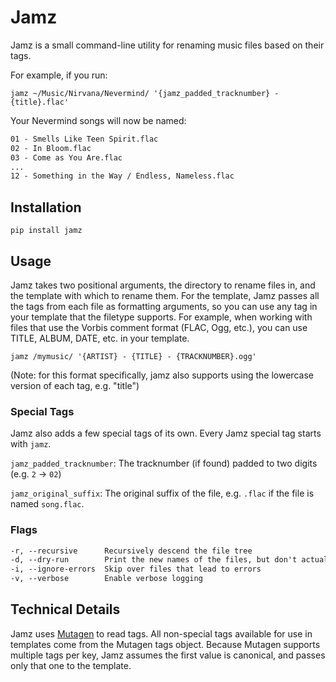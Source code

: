 # Jamz

Jamz is a small command-line utility for renaming music files based on their tags.

For example, if you run:

`jamz ~/Music/Nirvana/Nevermind/ '{jamz_padded_tracknumber} - {title}.flac'`

Your Nevermind songs will now be named:

```txt
01 - Smells Like Teen Spirit.flac
02 - In Bloom.flac
03 - Come as You Are.flac
...
12 - Something in the Way / Endless, Nameless.flac
```

## Installation

`pip install jamz`

## Usage

Jamz takes two positional arguments, the directory to rename files in, and the template with which to rename them.
For the template, Jamz passes all the tags from each file as formatting arguments, so you can use any tag in your template that the filetype supports.
For example, when working with files that use the Vorbis comment format (FLAC, Ogg, etc.), you can use TITLE, ALBUM, DATE, etc. in your template.

`jamz /mymusic/ '{ARTIST} - {TITLE} - {TRACKNUMBER}.ogg'`

(Note: for this format specifically, jamz also supports using the lowercase version of each tag, e.g. "title")

### Special Tags

Jamz also adds a few special tags of its own. Every Jamz special tag starts with `jamz`.

`jamz_padded_tracknumber`: The tracknumber (if found) padded to two digits (e.g. `2` -> `02`)

`jamz_original_suffix`: The original suffix of the file, e.g. `.flac` if the file is named `song.flac`.

### Flags

```txt
-r, --recursive      Recursively descend the file tree
-d, --dry-run        Print the new names of the files, but don't actually rename them
-i, --ignore-errors  Skip over files that lead to errors
-v, --verbose        Enable verbose logging
```

## Technical Details

Jamz uses [Mutagen](https://mutagen.readthedocs.io/en/latest/) to read tags.
All non-special tags available for use in templates come from the Mutagen tags object.
Because Mutagen supports multiple tags per key, Jamz assumes the first value is canonical, and passes only that one to the template.
